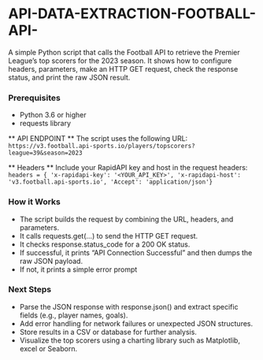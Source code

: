 # API-DATA-EXTRACTION-FOOTBALL-API-
A simple Python script that calls the Football API to retrieve the Premier League’s top scorers for the 2023 season. It shows how to configure headers, parameters, make an HTTP GET request, check the response status, and print the raw JSON result.

### Prerequisites
- Python 3.6 or higher
- requests library


** API ENDPOINT ** 
The script uses the following URL: ```https://v3.football.api-sports.io/players/topscorers?league=39&season=2023```

** Headers **
Include your RapidAPI key and host in the request headers: 
``headers = {
    'x-rapidapi-key': '<YOUR_API_KEY>',
    'x-rapidapi-host': 'v3.football.api-sports.io',
    'Accept': 'application/json'}``


### How it Works

- The script builds the request by combining the URL, headers, and parameters.
- It calls requests.get(...) to send the HTTP GET request.
- It checks response.status_code for a 200 OK status.
- If successful, it prints “API Connection Successful” and then dumps the raw JSON payload.
- If not, it prints a simple error prompt


### Next Steps

- Parse the JSON response with response.json() and extract specific fields (e.g., player names, goals).
- Add error handling for network failures or unexpected JSON structures.
- Store results in a CSV or database for further analysis.
- Visualize the top scorers using a charting library such as Matplotlib, excel or Seaborn.

